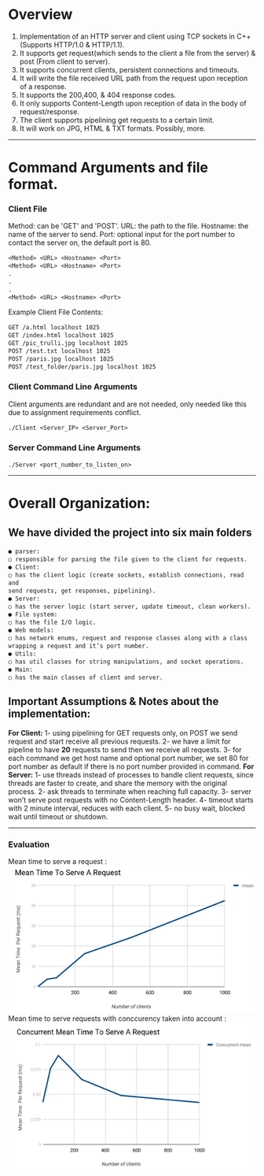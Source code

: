 # Overview

1. Implementation of an HTTP server and client using TCP sockets in C++(Supports HTTP/1.0 & HTTP/1.1).
2. It supports get request(which sends to the client a file from the server) & post (From client to server).
3. It supports concurrent clients, persistent connections and timeouts.
4. It will write the file received URL path from the request upon reception of a response.
5. It supports the 200,400, & 404 response codes.
6. It only supports Content-Length upon reception of data in the body of request/response.
7. The client supports pipelining get requests to a certain limit.
8. It will work on JPG, HTML & TXT formats. Possibly, more.

---

# Command Arguments and file format.

### Client File
Method: can be 'GET' and 'POST'.
URL: the path to the file.
Hostname: the name of the server to send.
Port: optional input for the port number to contact the server on, the default port is 80.
```
<Method> <URL> <Hostname> <Port>
<Method> <URL> <Hostname> <Port>
.
.
.
<Method> <URL> <Hostname> <Port>
```
Example Client File Contents:
```
GET /a.html localhost 1025
GET /index.html localhost 1025
GET /pic_trulli.jpg localhost 1025
POST /test.txt localhost 1025
POST /paris.jpg localhost 1025
POST /test_folder/paris.jpg localhost 1025
```
### Client Command Line Arguments
Client arguments are redundant and are not needed, only needed like this due to assignment requirements conflict.
```
./Client <Server_IP> <Server_Port>
```
### Server Command Line Arguments
```
./Server <port_number_to_listen_on>
```
---
# Overall Organization:

## We have divided the project into six main folders
```
● parser:
○ responsible for parsing the file given to the client for requests.
● Client:
○ has the client logic (create sockets, establish connections, read and
send requests, get responses, pipelining).
● Server:
○ has the server logic (start server, update timeout, clean workers).
● File system:
○ has the file I/O logic.
● Web models:
○ has network enums, request and response classes along with a class
wrapping a request and it’s port number.
● Utils:
○ has util classes for string manipulations, and socket operations.
● Main:
○ has the main classes of client and server.
```

## Important Assumptions & Notes about the implementation:

**For Client:**
    1- using pipelining for GET requests only, on POST we send request and start
    receive all previous requests.
    2- we have a limit for pipeline to have  **20**  requests to send then we receive all
    requests.
    3- for each command we get host name and optional port number, we set 80
    for port number as default if there is no port number provided in command.
**For Server:**
    1- use threads instead of processes to handle client requests, since threads
    are faster to create, and share the memory with the original process.
    2- ask threads to terminate when reaching full capacity.
    3- server won’t serve post requests with no Content-Length header.
    4- timeout starts with 2 minute interval, reduces with each client.
    5- no busy wait, blocked wait until timeout or shutdown.

---
### Evaluation
Mean time to serve a request :
![Mean time per request curve](./mt_graph.png)
Mean time to serve requests with conccurency taken into account :
![Mean time per conccurent request curve](./mt_c_graph.png)


